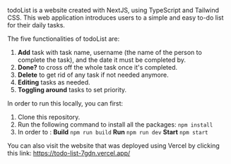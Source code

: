 todoList is a website created with NextJS, using TypeScript and Tailwind CSS. 
This web application introduces users to a simple and easy to-do list for their daily tasks.

The five functionalities of todoList are:
1. **Add** task with task name, username (the name of the person to complete the task), and the date it must be completed by.
2. **Done?** to cross off the whole task once it's completed.
3. **Delete** to get rid of any task if not needed anymore.
4. **Editing** tasks as needed.
5. **Toggling around** tasks to set priority.


In order to run this locally, you can first: 
1. Clone this repository. 
3. Run the following command to install all the packages:
   ```npm install```
5. In order to :
   **Build**
   ```npm run build```
   **Run**
   ```npm run dev```
   **Start**
   ```npm start```

You can also visit the website that was deployed using Vercel by clicking this link: https://todo-list-7gdn.vercel.app/
   
   
